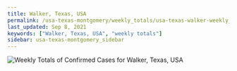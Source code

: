 ```yaml
---
title: Walker, Texas, USA
permalink: /usa-texas-montgomery/weekly_totals/usa-texas-walker-weekly_totals.html
last_updated: Sep 8, 2021
keywords: ["Walker, Texas, USA", "weekly totals"]
sidebar: usa-texas-montgomery_sidebar
---
```


![Weekly Totals of Confirmed Cases for Walker, Texas, USA](/covid_tracker/images/graphs/usa-texas-walker-weekly_totals_graph.png)
